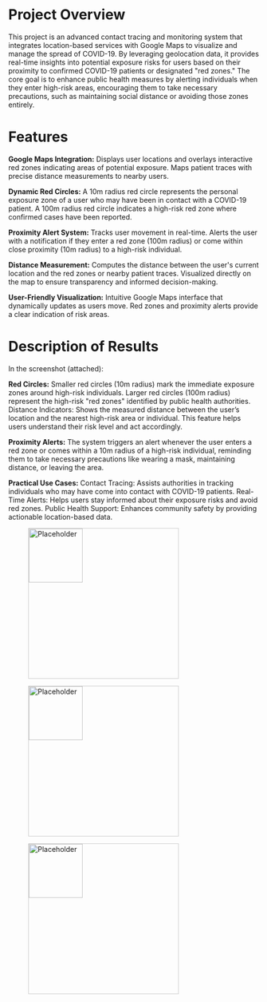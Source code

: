 # Project Overview #
This project is an advanced contact tracing and monitoring system that integrates location-based services with Google Maps to visualize and manage the spread of COVID-19. By leveraging geolocation data, it provides real-time insights into potential exposure risks for users based on their proximity to confirmed COVID-19 patients or designated "red zones."
The core goal is to enhance public health measures by alerting individuals when they enter high-risk areas, encouraging them to take necessary precautions, such as maintaining social distance or avoiding those zones entirely.


# Features #
**Google Maps Integration:**
Displays user locations and overlays interactive red zones indicating areas of potential exposure.
Maps patient traces with precise distance measurements to nearby users.

**Dynamic Red Circles:**
A 10m radius red circle represents the personal exposure zone of a user who may have been in contact with a COVID-19 patient.
A 100m radius red circle indicates a high-risk red zone where confirmed cases have been reported.

**Proximity Alert System:**
Tracks user movement in real-time.
Alerts the user with a notification if they enter a red zone (100m radius) or come within close proximity (10m radius) to a high-risk individual.

**Distance Measurement:**
Computes the distance between the user's current location and the red zones or nearby patient traces.
Visualized directly on the map to ensure transparency and informed decision-making.

**User-Friendly Visualization:**
Intuitive Google Maps interface that dynamically updates as users move.
Red zones and proximity alerts provide a clear indication of risk areas.


# Description of Results #
In the screenshot (attached):

**Red Circles:**
Smaller red circles (10m radius) mark the immediate exposure zones around high-risk individuals.
Larger red circles (100m radius) represent the high-risk "red zones" identified by public health authorities.
Distance Indicators: Shows the measured distance between the user’s location and the nearest high-risk area or individual. This feature helps users understand their risk level and act accordingly.

**Proximity Alerts:** 
The system triggers an alert whenever the user enters a red zone or comes within a 10m radius of a high-risk individual, reminding them to take necessary precautions like wearing a mask, maintaining distance, or leaving the area.

**Practical Use Cases:**
Contact Tracing: Assists authorities in tracking individuals who may have come into contact with COVID-19 patients.
Real-Time Alerts: Helps users stay informed about their exposure risks and avoid red zones.
Public Health Support: Enhances community safety by providing actionable location-based data.

<figure style="width:300px; height:300px; border:1px solid #ccc;"><img src="https://github.com/user-attachments/assets/82175316-1c64-477e-8f17-da78c4b5b6f2" alt="Placeholder" style="width:60%; height:60%;"></figure>

<figure style="width:300px; height:300px; border:1px solid #ccc;"><img src="https://github.com/user-attachments/assets/67943d37-0651-442f-8eaa-8e6d5304b243" alt="Placeholder" style="width:60%; height:60%;"></figure>

<figure style="width:300px; height:300px; border:1px solid #ccc;"><img src="https://github.com/user-attachments/assets/13bd33c0-8b03-4f7e-948b-ee6dba587ccc" alt="Placeholder" style="width:60%; height:60%;"></figure>
